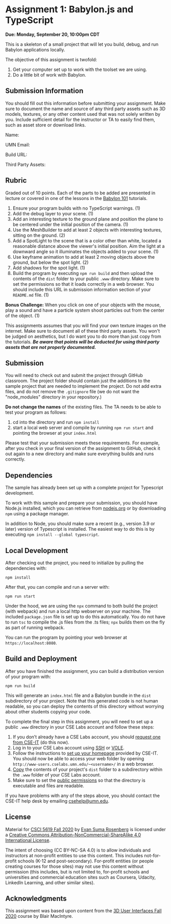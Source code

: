 # Assignment 1: Babylon.js and TypeScript

**Due: Monday, September 20, 10:00pm CDT**

This is a skeleton of a small project that will let you build, debug, and run Babylon applications locally.

The objective of this assignment is twofold:
1. Get your computer set up to work with the toolset we are using.
2. Do a little bit of work with Babylon.

## Submission Information

You should fill out this information before submitting your assignment.  Make sure to document the name and source of any third party assets such as 3D models, textures, or any other content used that was not solely written by you.  Include sufficient detail for the instructor or TA to easily find them, such as asset store or download links.

Name: 

UMN Email:

Build URL:

Third Party Assets:

## Rubric

Graded out of 10 points. Each of the parts to be added are presented in lecture or covered in one of the lessons in the [Babylon 101](https://doc.babylonjs.com/babylon101/) tutorials.

1. Ensure your program builds with no TypeScript warnings. (1)
2. Add the debug layer to your scene. (1)
3. Add an interesting texture to the ground plane and position the plane to be centered under the initial position of the camera. (1)
5. Use the MeshBuilder to add at least 2 objects with interesting textures, sitting on the ground. (2)
5. Add a SpotLight to the scene that is a color other than white, located a reasonable distance above the viewer's initial position.  Aim the light at a downward angle so it illuminates the objects added to your scene. (1)
6. Use keyframe animation to add at least 2 moving objects above the ground, but below the spot light. (2)
7. Add shadows for the spot light. (1)
8. Build the program by executing `npm run build` and then upload the contents of the `dist` folder to your public `.www` directory.  Make sure to set the permissions so that it loads correctly in a web browser.  You should include this URL in submission information section of your `README.md` file. (1)

**Bonus Challenge:** When you click on one of your objects with the mouse, play a sound and have a particle system shoot particles out from the center of the object. (1)

This assignments assumes that you will find your own texture images on the internet.  Make sure to document all of these third party assets. You won't be judged on aesthetics, but I do want you to do more than just copy from the tutorials.  ***Be aware that points will be deducted for using third party assets that are not properly documented.***

## Submission

You will need to check out and submit the project through GitHub classroom.  The project folder should contain just the additions to the sample project that are needed to implement the project.  Do not add extra files, and do not remove the `.gitignore` file (we do not want the "node_modules" directory in your repository.)

**Do not change the names** of the existing files.  The TA needs to be able to test your program as follows:

1. cd into the directory and run ```npm install```
2. start a local web server and compile by running ```npm run start``` and pointing the browser at your ```index.html```

Please test that your submission meets these requirements.  For example, after you check in your final version of the assignment to GitHub, check it out again to a new directory and make sure everything builds and runs correctly.

## Dependencies

The sample has already been set up with a complete project for Typescript development.

To work with this sample and prepare your submission, you should have Node.js installed, which you can retrieve from [nodejs.org](http://nodejs.org) or by downloading `npm` using a package manager.

In addition to Node, you should make sure a recent (e.g., version 3.9 or later) version of Typescript is installed.  The easiest way to do this is by executing `npm install --global typescript`.

## Local Development 

After checking out the project, you need to initialize by pulling the dependencies with:
```
npm install
```

After that, you can compile and run a server with:
```
npm run start
```

Under the hood, we are using the `npx` command to both build the project (with webpack) and run a local http webserver on your machine.  The included ```package.json``` file is set up to do this automatically.  You do not have to run ```tsc``` to compile the .js files from the .ts files;  ```npx``` builds them on the fly as part of running webpack.

You can run the program by pointing your web browser at ```https://localhost:8080```.

## Build and Deployment

After you have finished the assignment, you can build a distribution version of your program with:

```
npm run build
```

This will generate an `index.html` file and a Babylon bundle in the `dist` subdirectory of your project.  Note that this generated code is not human readable, so you can deploy the contents of this directory without worrying about other students copying your code.

To complete the final step in this assignment, you will need to set up a public `.www` directory in your CSE Labs account and follow these steps:

1. If you don’t already have a CSE Labs account, you should [request one from CSE-IT](https://cseit.umn.edu/knowledge-help/account-access) (do this now). 
2. Log in to your CSE Labs account using [SSH](https://cseit.umn.edu/knowledge-help/learn-about-ssh) or [VOLE](https://vole.cse.umn.edu/). 
3. Follow the instructions to [set up your homepage](https://cseit.umn.edu/knowledge-help/homepages-cs-cselabs) provided by CSE-IT. You should now be able to access your web folder by opening `http://www-users.cselabs.umn.edu/~<username>/` in a web browser.
4. [Copy](https://cseit.umn.edu/knowledge-help/transfer-file) the contents of your project's `dist` folder to a subdirectory within the `.www` folder of your CSE Labs account.
5. Make sure to set the [public permissions](https://cseit.umn.edu/knowledge-help/homepages-cs-cselabs) so that the directory is executable and files are readable.

If you have problems with any of the steps above, you should contact the CSE-IT help desk by emailing [csehelp@umn.edu](mailto:csehelp@umn.edu).  

## License

Material for [CSCI 5619 Fall 2020](https://canvas.umn.edu/courses/194179) by [Evan Suma Rosenberg](https://illusioneering.umn.edu/) is licensed under a [Creative Commons Attribution-NonCommercial-ShareAlike 4.0 International License](http://creativecommons.org/licenses/by-nc-sa/4.0/).

The intent of choosing (CC BY-NC-SA 4.0) is to allow individuals and instructors at non-profit entities to use this content.  This includes not-for-profit schools (K-12 and post-secondary). For-profit entities (or people creating courses for those sites) may not use this content without permission (this includes, but is not limited to, for-profit schools and universities and commercial education sites such as Coursera, Udacity, LinkedIn Learning, and other similar sites).   

## Acknowledgments

This assignment was based upon content from the [3D User Interfaces Fall 2020](https://github.blairmacintyre.me/3dui-class-f20) course by Blair MacIntyre.
